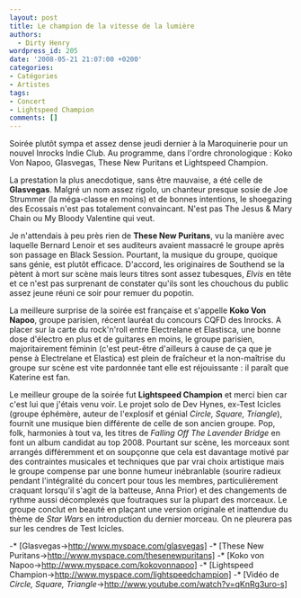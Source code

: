 ```yaml
---
layout: post
title: Le champion de la vitesse de la lumière
authors:
  - Dirty Henry
wordpress_id: 205
date: '2008-05-21 21:07:00 +0200'
categories:
- Catégories
- Artistes
tags:
- Concert
- Lightspeed Champion
comments: []
---
```

Soirée plutôt sympa et assez dense jeudi dernier à la Maroquinerie pour un nouvel Inrocks Indie Club. Au programme, dans l'ordre chronologique : Koko Von Napoo, Glasvegas, These New Puritans et Lightspeed Champion.

La prestation la plus anecdotique, sans être mauvaise, a été celle de __Glasvegas__. Malgré un nom assez rigolo, un chanteur presque sosie de Joe Strummer (la méga-classe en moins) et de bonnes intentions, le shoegazing des Ecossais n'est pas totalement convaincant. N'est pas The Jesus & Mary Chain ou My Bloody Valentine qui veut.

Je n'attendais à peu près rien de __These New Puritans__, vu la manière avec laquelle Bernard Lenoir et ses auditeurs avaient massacré le groupe après son passage en Black Session. Pourtant, la musique du groupe, quoique sans génie, est plutôt efficace. D'accord, les originaires de Southend se la pètent à mort sur scène mais leurs titres sont assez tubesques, *Elvis* en tête et ce n'est pas surprenant de constater qu'ils sont les chouchous du public assez jeune réuni ce soir pour remuer du popotin.

La meilleure surprise de la soirée est française et s'appelle __Koko Von Napoo__, groupe parisien, récent lauréat du concours CQFD des Inrocks. A placer sur la carte du rock'n'roll entre Electrelane et Elastisca, une bonne dose d'électro en plus et de guitares en moins, le groupe parisien, majoritairement féminin (c'est peut-être d'ailleurs à cause de ça que je pense à Electrelane et Elastica) est plein de fraîcheur et la non-maîtrise du groupe sur scène est vite pardonnée tant elle est réjouissante : il paraît que Katerine est fan.

Le meilleur groupe de la soirée fut __Lightspeed Champion__ et merci bien car c'est lui que j'étais venu voir. Le projet solo de Dev Hynes, ex-Test Icicles (groupe éphémère, auteur de l'explosif et génial *Circle, Square, Triangle*), fournit une musique bien différente de celle de son ancien groupe. Pop, folk, harmonies à tout va, les titres de *Falling Off The Lavender Bridge* en font un album candidat au top 2008. Pourtant sur scène, les morceaux sont arrangés différemment et on soupçonne que cela est davantage motivé par des contraintes musicales et techniques que par vrai choix artistique mais le groupe compense par une bonne humeur inébranlable (sourire radieux pendant l'intégralité du concert pour tous les membres, particulièrement craquant lorsqu'il s'agit de la batteuse, Anna Prior) et des changements de rythme aussi décomplexés que foutraques sur la plupart des morceaux. Le groupe conclut en beauté en plaçant une version originale et inattendue du thème de *Star Wars* en introduction du dernier morceau. On ne pleurera pas sur les cendres de Test Icicles.

-* [Glasvegas->http://www.myspace.com/glasvegas]
-* [These New Puritans->http://www.myspace.com/thesenewpuritans]
-* [Koko von Napoo->http://www.myspace.com/kokovonnapoo]
-* [Lightspeed Champion->http://www.myspace.com/lightspeedchampion]
-* [Vidéo de *Circle, Square, Triangle*->http://www.youtube.com/watch?v=qKnRg3uro-s]
